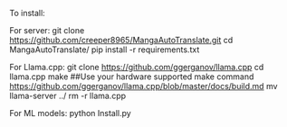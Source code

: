 To install:


For server:
git clone https://github.com/creeper8965/MangaAutoTranslate.git
cd MangaAutoTranslate/
pip install -r requirements.txt

For Llama.cpp:
git clone https://github.com/ggerganov/llama.cpp
cd llama.cpp
make ##Use your hardware supported make command https://github.com/ggerganov/llama.cpp/blob/master/docs/build.md
mv llama-server ../
rm -r llama.cpp

For ML models:
python Install.py

